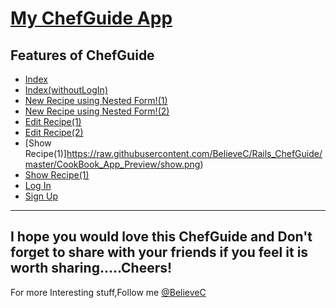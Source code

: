 [My ChefGuide App](https://github.com/BelieveC/Rails_ChefGuide)
================================

Features of ChefGuide
------------------------------------

* [Index](https://raw.githubusercontent.com/BelieveC/Rails_ChefGuide/master/CookBook_App_Preview/Untitled.png)
* [Index(withoutLogIn)](https://raw.githubusercontent.com/BelieveC/Rails_ChefGuide/master/CookBook_App_Preview/indexwli.png)
* [New Recipe using Nested Form!(1)](https://raw.githubusercontent.com/BelieveC/Rails_ChefGuide/master/CookBook_App_Preview/new.png)
* [New Recipe using Nested Form!(2)](https://raw.githubusercontent.com/BelieveC/Rails_ChefGuide/master/CookBook_App_Preview/new2.png)
* [Edit Recipe(1)](https://raw.githubusercontent.com/BelieveC/Rails_ChefGuide/master/CookBook_App_Preview/edit.png)
* [Edit Recipe(2)](https://raw.githubusercontent.com/BelieveC/Rails_ChefGuide/master/CookBook_App_Preview/edit2.png)
* [Show Recipe(1)]https://raw.githubusercontent.com/BelieveC/Rails_ChefGuide/master/CookBook_App_Preview/show.png)
* [Show Recipe(1)](https://raw.githubusercontent.com/BelieveC/Rails_ChefGuide/master/CookBook_App_Preview/show2.png)
* [Log In](https://raw.githubusercontent.com/BelieveC/Rails_ChefGuide/master/CookBook_App_Preview/signin.png)
* [Sign Up](https://raw.githubusercontent.com/BelieveC/Rails_ChefGuide/master/CookBook_App_Preview/signup.png)

------------------------------------------------------------
I hope you would love this ChefGuide and Don't forget to share with your friends if you feel it is worth sharing.....Cheers!
--------------------------------------------------------------
For more Interesting stuff,Follow me [@BelieveC](https://github.com/BelieveC)
